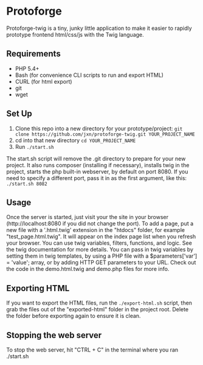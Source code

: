 # Protoforge
Protoforge-twig is a tiny, junky little application to make it easier to rapidly prototype frontend html/css/js with the Twig language.

## Requirements
* PHP 5.4+
* Bash (for convenience CLI scripts to run and export HTML)
* CURL (for html export)
* git
* wget

## Set Up
1. Clone this repo into a new directory for your prototype/project: `git clone https://github.com/jxn/protoforge-twig.git YOUR_PROJECT_NAME`
2. cd into that new directory `cd YOUR_PROJECT_NAME`
3. Run `./start.sh`

The start.sh script will remove the .git directory to prepare for your new project.  It also runs composer (installing if necessary), installs twig in the project, starts the php built-in webserver, by default on port 8080.  If you need to specify a different port, pass it in as the first argument, like this: `./start.sh 8082`

## Usage
Once the server is started, just visit your the site in your browser (http://localhost:8080 if you did not change the port).
To add a page, put a new file with a '.html.twig' extension in the "htdocs" folder, for example "test_page.html.twig".  It will appear on the index page list when you refresh your browser.  You can use twig variables, filters, functions, and logic.  See the twig documentation for more details.  You can pass in twig variables by setting them in twig templates, by using a PHP file with a $parameters['var'] = 'value'; array, or by adding HTTP GET parameters to your URL.  Check out the code in the demo.html.twig and demo.php files for more info.

## Exporting HTML
If you want to export the HTML files, run the `./export-html.sh` script, then grab the files out of the "exported-html" folder in the project root.  Delete the folder before exporting again to ensure it is clean.

## Stopping the web server
To stop the web server, hit "CTRL + C" in the terminal where you ran ./start.sh
